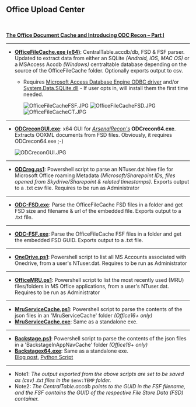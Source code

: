 
## Office Upload Center
<br>

 **[The Office Document Cache and Introducing ODC Recon – Part I ](https://arsenalrecon.com/2019/10/the-office-document-cache-and-introducing-odc-recon-part-i/)**
<br>
__________________________________________________________________________________________

  * **[OfficeFileCache.exe (x64)](https://github.com/kacos2000/Other/blob/master/OfficeFileCache/OfficeFileCache.exe)**:  CentralTable.accdb/db, FSD & FSF parser. Updated to extract data from either an SQLite *(Android, iOS, MAC OS)* or a MSAccess Accdb *(Windows)*  centraltable database depending on the source of the OfficeFileCache folder. Optionally exports output to csv.<br>
      * Requires [Microsoft Access Database Engine ODBC driver](https://www.microsoft.com/en-us/download/details.aspx?id=54920) and/or [System.Data.SQLite.dll](https://system.data.sqlite.org/index.html/doc/trunk/www/downloads.wiki) - If user opts in, will install them the first time needed.<br> 
  
        ![OfficeFileCacheFSF.JPG](https://github.com/kacos2000/Other/blob/master/OfficeFileCache/OfficeFileCacheFSF.JPG)
        ![OfficeFileCacheFSD.JPG](https://github.com/kacos2000/Other/blob/master/OfficeFileCache/OfficeFileCacheFSD.JPG)
        ![OfficeFileCacheCT.JPG](https://github.com/kacos2000/Other/blob/master/OfficeFileCache/OfficeFileCacheCT.JPG)
__________________________________________________________________________________________

  * **[ODCreconGUI.exe](https://github.com/kacos2000/Other/blob/master/OfficeFileCache/ODCreconGUI.exe)**: x64 GUI for *[ArsenalRecon's](https://arsenalrecon.com/)* **ODCrecon64.exe**. Extracts OOXML documents from FSD files. Obviously, it requires ODCrecon64.exe ;-)<br>
  
       ![ODCreconGUI.JPG](https://github.com/kacos2000/Other/blob/master/OfficeFileCache/ODCreconGUI.JPG)

__________________________________________________________________________________________

  * **[ODCreg.ps1](https://github.com/kacos2000/Other/blob/master/OfficeFileCache/ODCreg.ps1)**: Powershell script to parse an NTuser.dat hive file for Microsoft Office roaming Metadata *(Microsoft/Sharepoint IDs, files opened from Skydrive/Sharepoint & related timestamps)*. Exports output to a .txt csv file. Requires to be run as Administrator<br>
__________________________________________________________________________________________

  * **[ODC-FSD.exe](https://github.com/kacos2000/Other/blob/master/OfficeFileCache/ODC-FSD.exe)**: Parse the OfficeFileCache FSD files in a folder and get FSD size and filename & url of the embedded file. Exports output to a .txt file.<br>
__________________________________________________________________________________________

  * **[ODC-FSF.exe](https://github.com/kacos2000/Other/blob/master/OfficeFileCache/ODC-FSF.exe)**: Parse the OfficeFileCache FSF files in a folder and get the embedded FSD GUID. Exports output to a .txt file.<br>
__________________________________________________________________________________________

  * **[OneDrive.ps1](https://github.com/kacos2000/Other/blob/master/OfficeFileCache/OneDrive.ps1)**: Powershell script to list all MS Accounts associated with Onedrive, from a user's NTuser.dat. Requires to be run as Administrator<br>
__________________________________________________________________________________________

  * **[OfficeMRU.ps1](https://github.com/kacos2000/Other/blob/master/OfficeFileCache/OfficeMRU.ps1)**: Powershell script to list the most recently used (MRU) files/folders in MS Office applications, from a user's NTuser.dat. Requires to be run as Administrator<br>
__________________________________________________________________________________________

  * **[MruServiceCache.ps1](https://github.com/kacos2000/Other/blob/master/OfficeFileCache/MruServiceCache.ps1)**: Powershell script to parse the contents of the json files in an 'MruServiceCache' folder *(Office16+ only)*<br>
  * **[MruServiceCache.exe](https://github.com/kacos2000/Other/blob/master/OfficeFileCache/MruServiceCache.exe)**: Same as a standalone exe.<br>  
__________________________________________________________________________________________

  * **[Backstage.ps1](https://github.com/kacos2000/Other/blob/master/OfficeFileCache/Backstage.ps1)**: Powershell script to parse the contents of the json files in a 'BackstageInAppNavCache' folder *(Office16+ only)*<br>
   * **[Backstagex64.exe](https://github.com/kacos2000/Other/blob/master/OfficeFileCache/Backstagex64.exe)**: Same as a standalone exe.<br>
       [Blog post](http://www.learndfir.com/2018/10/18/daily-blog-510-office-2016-backstage-artifacts/), [Python Script](https://github.com/ArsenalRecon/BackstageParser)
   
__________________________________________________________________________________________

   - Note1: *The output exported from the above scripts are set to be saved as (csv) .txt files in the* `$env:TEMP` *folder.*
   - Note2: *The CentralTable.accdb points to the GUID in the FSF filename, and the FSF contains the GUID of the respective File Store Data (FSD) container.*
